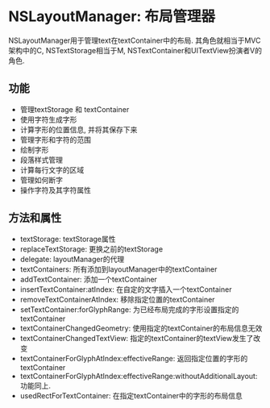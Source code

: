 #  NSLayoutManager: 布局管理器

NSLayoutManager用于管理text在textContainer中的布局. 其角色就相当于MVC架构中的C, NSTextStorage相当于M, NSTextContainer和UITextView扮演者V的角色.

## 功能

*  管理textStorage 和 textContainer 
*  使用字符生成字形
* 计算字形的位置信息, 并将其保存下来
* 管理字形和字符的范围
*  绘制字形
* 段落样式管理
* 计算每行文字的区域
* 管理如何断字
* 操作字符及其字符属性

## 方法和属性

* textStorage: textStorage属性
* replaceTextStorage: 更换之前的textStorage
* delegate: layoutManager的代理
* textContainers: 所有添加到layoutManager中的textContainer
* addTextContainer: 添加一个textContainer
* insertTextContainer:atIndex: 在自定的文字插入一个textContainer
* removeTextContainerAtIndex: 移除指定位置的textContainer
* setTextContainer:forGlyphRange:  为已经布局完成的字形设置指定的textContainer
* textContainerChangedGeometry: 使用指定的textContainer的布局信息无效
* textContainerChangedTextView: 指定的textContainer的textView发生了改变
* textContainerForGlyphAtIndex:effectiveRange:  返回指定位置的字形的textContainer
* textContainerForGlyphAtIndex:effectiveRange:withoutAdditionalLayout: 功能同上.
* usedRectForTextContainer:  在指定textContainer中的字形的布局信息


